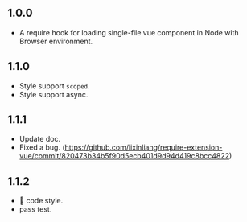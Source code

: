 ## 1.0.0
* A require hook for loading single-file vue component in Node with Browser environment.

## 1.1.0
* Style support `scoped`.
* Style support async.

## 1.1.1
* Update doc.
* Fixed a bug. (https://github.com/lixinliang/require-extension-vue/commit/820473b34b5f90d5ecb401d9d94d419c8bcc4822)

## 1.1.2
* 💅 code style.
* pass test.
